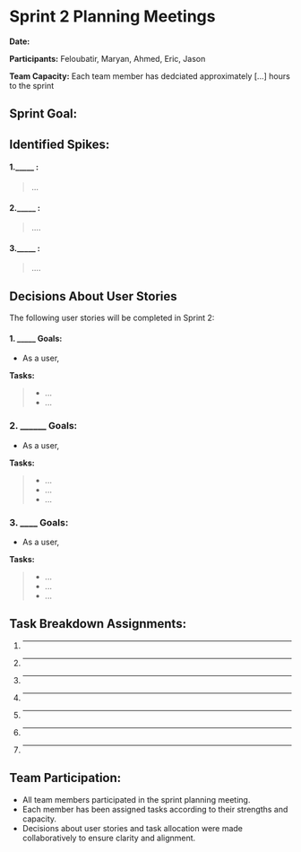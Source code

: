 # Sprint 2 Planning Meetings
**Date:** 

**Participants:** Feloubatir, Maryan, Ahmed, Eric, Jason

**Team Capacity:** Each team member has dedciated approximately [...] hours to the sprint

## Sprint Goal:


## Identified Spikes:
#### 1._____	:
  > ...

#### 2._____	:
  > ....

#### 3._____	:
  > ....

## Decisions About User Stories
The following user stories will be completed in Sprint 2:

#### 1. _____ Goals:
- As a user, 

**Tasks:**
> -	...
> - ...

### 2. ______ Goals:
- As a user,

**Tasks:**
> - ...
> - ...
> - ...

### 3. ____ Goals:
- As a user,

**Tasks:**
>	-	...
> - ...
> - ...

## Task Breakdown Assignments:

1. ----
2. ----
3. ----
4. ----
5. ----
6. ----
7. ----


## Team Participation: 
 - All team members participated in the sprint planning meeting.
 - Each member has been assigned tasks according to their strengths and capacity.
 - Decisions about user stories and task allocation were made collaboratively to ensure clarity and alignment.
